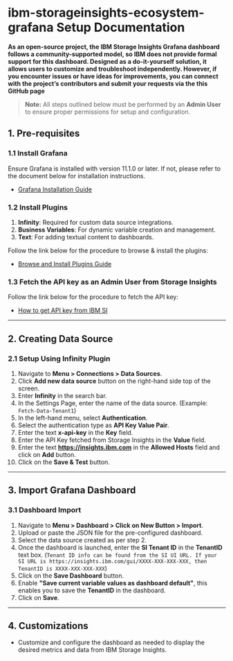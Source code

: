 # ibm-storageinsights-ecosystem-grafana Setup Documentation

**As an open-source project, the IBM Storage Insights Grafana dashboard follows a community-supported model, so IBM does not provide formal support for this dashboard. Designed as a do-it-yourself solution, it allows users to customize and troubleshoot independently. However, if you encounter issues or have ideas for improvements, you can connect with the project’s contributors and submit your requests via the this GitHub page**

> **Note:** All steps outlined below must be performed by an **Admin User** to ensure proper permissions for setup and configuration.

## 1. Pre-requisites

### 1.1 Install Grafana
Ensure Grafana is installed with version 11.1.0 or later. If not, please refer to the document below for installation instructions.
- [Grafana Installation Guide](https://grafana.com/docs/grafana/latest/setup-grafana/installation/)

### 1.2 Install Plugins
1. **Infinity**: Required for custom data source integrations.
2. **Business Variables**: For dynamic variable creation and management.
3. **Text**: For adding textual content to dashboards.

Follow the link below for the procedure to browse & install the plugins:
- [Browse and Install Plugins Guide](https://grafana.com/docs/grafana/latest/administration/plugin-management/#browse-plugins)

### 1.3 Fetch the API key as an Admin User from Storage Insights
Follow the link below for the procedure to fetch the API key:
- [How to get API key from IBM SI](https://www.ibm.com/docs/en/storage-insights?topic=configuring-user-access-management#rest_api__section_dyd_t1t_jzb__title__1)

---

## 2. Creating Data Source

### 2.1 Setup Using Infinity Plugin
1. Navigate to **Menu > Connections > Data Sources**.
2. Click **Add new data source** button on the right-hand side top of the screen.
3. Enter **Infinity** in the search bar.
4. In the Settings Page, enter the name of the data source. (Example: `Fetch-Data-Tenant1`)
5. In the left-hand menu, select **Authentication**.
6. Select the authentication type as **API Key Value Pair**.
7. Enter the text **x-api-key** in the **Key** field.
8. Enter the API Key fetched from Storage Insights in the **Value** field.
9. Enter the text **https://insights.ibm.com** in the **Allowed Hosts** field and click on **Add** button.
10. Click on the **Save & Test** button.

---

## 3. Import Grafana Dashboard

### 3.1 Dashboard Import
1. Navigate to **Menu > Dashboard > Click on New Button > Import**.
2. Upload or paste the JSON file for the pre-configured dashboard.
3. Select the data source created as per step 2.
4. Once the dashboard is launched, enter the **SI Tenant ID** in the **TenantID** text box.
      (`Tenant ID info can be found from the SI UI URL. If your SI URL is https://insights.ibm.com/gui/XXXX-XXX-XXX-XXX, then TenantID is XXXX-XXX-XXX-XXX`)
6. Click on the **Save Dashboard** button.
7. Enable **"Save current variable values as dashboard default"**, this enables you to save the **TenantID** in the dashboard.
8. Click on **Save**.

---

## 4. Customizations
- Customize and configure the dashboard as needed to display the desired metrics and data from IBM Storage Insights.
